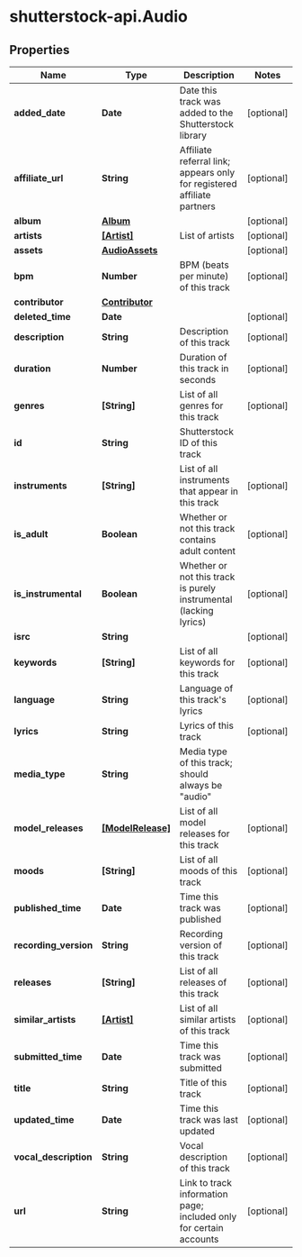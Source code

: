 # shutterstock-api.Audio

## Properties
Name | Type | Description | Notes
------------ | ------------- | ------------- | -------------
**added_date** | **Date** | Date this track was added to the Shutterstock library | [optional] 
**affiliate_url** | **String** | Affiliate referral link; appears only for registered affiliate partners | [optional] 
**album** | [**Album**](Album.md) |  | [optional] 
**artists** | [**[Artist]**](Artist.md) | List of artists | [optional] 
**assets** | [**AudioAssets**](AudioAssets.md) |  | [optional] 
**bpm** | **Number** | BPM (beats per minute) of this track | [optional] 
**contributor** | [**Contributor**](Contributor.md) |  | 
**deleted_time** | **Date** |  | [optional] 
**description** | **String** | Description of this track | [optional] 
**duration** | **Number** | Duration of this track in seconds | [optional] 
**genres** | **[String]** | List of all genres for this track | [optional] 
**id** | **String** | Shutterstock ID of this track | 
**instruments** | **[String]** | List of all instruments that appear in this track | [optional] 
**is_adult** | **Boolean** | Whether or not this track contains adult content | [optional] 
**is_instrumental** | **Boolean** | Whether or not this track is purely instrumental (lacking lyrics) | [optional] 
**isrc** | **String** |  | [optional] 
**keywords** | **[String]** | List of all keywords for this track | [optional] 
**language** | **String** | Language of this track's lyrics | [optional] 
**lyrics** | **String** | Lyrics of this track | [optional] 
**media_type** | **String** | Media type of this track; should always be \"audio\" | 
**model_releases** | [**[ModelRelease]**](ModelRelease.md) | List of all model releases for this track | [optional] 
**moods** | **[String]** | List of all moods of this track | [optional] 
**published_time** | **Date** | Time this track was published | [optional] 
**recording_version** | **String** | Recording version of this track | [optional] 
**releases** | **[String]** | List of all releases of this track | [optional] 
**similar_artists** | [**[Artist]**](Artist.md) | List of all similar artists of this track | [optional] 
**submitted_time** | **Date** | Time this track was submitted | [optional] 
**title** | **String** | Title of this track | [optional] 
**updated_time** | **Date** | Time this track was last updated | [optional] 
**vocal_description** | **String** | Vocal description of this track | [optional] 
**url** | **String** | Link to track information page; included only for certain accounts | [optional] 


